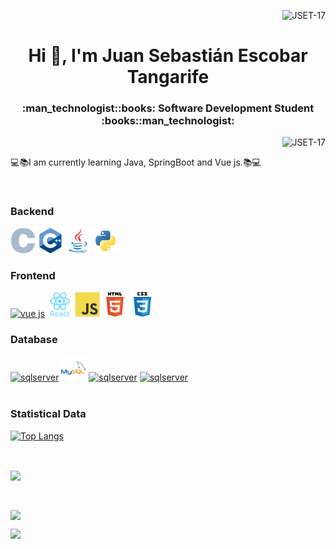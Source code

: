 <p align="right"><img src="https://komarev.com/ghpvc/?username=JSET-17&label=Profile%20views&color=0e75b6&style=flat" alt="JSET-17"/></p>
<h1 align="center">Hi 👋, I'm Juan Sebastián Escobar Tangarife</h1>
<h3 align="center">:man_technologist::books: Software Development Student :books::man_technologist:</h3>

<p><img align="right" src="https://github.com/Adam-pw/Adam-pw/blob/main/animation_500_kxa883sd.gif" alt="JSET-17"/></p>

<br>

:computer::books:I am currently learning Java, SpringBoot and Vue js.:books::computer:

<!--<h3 align="left">Connect with me:</h3>
<p align="left">
  <a href="https://www.linkedin.com/in/adam-pithewan/" target="blank"><img align="center"
      src="https://raw.githubusercontent.com/rahuldkjain/github-profile-readme-generator/master/src/images/icons/Social/linked-in-alt.svg"
      alt="adam pithewan" height="30" width="40" /></a>
  <a href="https://fb.com/adam pithen wala" target="blank"><img align="center"
      src="https://raw.githubusercontent.com/rahuldkjain/github-profile-readme-generator/master/src/images/icons/Social/facebook.svg"
      alt="adam pithen wala" height="30" width="40" /></a>
  <a href="https://instagram.com/_._.adam._" target="blank"><img align="center"
      src="https://raw.githubusercontent.com/rahuldkjain/github-profile-readme-generator/master/src/images/icons/Social/instagram.svg"
      alt="_._.adam._" height="30" width="40" /></a>
  <a href="https://www.hackerrank.com/adampithewan" target="blank"><img align="center"
      src="https://raw.githubusercontent.com/rahuldkjain/github-profile-readme-generator/master/src/images/icons/Social/hackerrank.svg"
      alt="adampithewan" height="30" width="40" /></a>
 <a href="https://twitter.com/adam_pithenwala" target="blank"><img align="center"
      src="https://raw.githubusercontent.com/rahuldkjain/github-profile-readme-generator/master/src/images/icons/Social/twitter.svg"
      alt="adampithewan" height="30" width="40" /></a>
</p>-->

<br>

<h3 align="left">Backend</h3>
    <a href="https://www.cprogramming.com/" target="_blank" rel="noreferrer">
        <img src="https://raw.githubusercontent.com/devicons/devicon/master/icons/c/c-original.svg" alt="c" width="40" height="40" /></a>
    <a href="https://www.w3schools.com/cpp/" target="_blank" rel="noreferrer">
        <img src="https://raw.githubusercontent.com/devicons/devicon/master/icons/cplusplus/cplusplus-original.svg" alt="cplusplus" width="40" height="40" /></a>
    <a href="https://www.java.com" target="_blank" rel="noreferrer">
        <img src="https://raw.githubusercontent.com/devicons/devicon/master/icons/java/java-original.svg" alt="java" width="40" height="40" /></a>
    <a href="https://www.python.org" target="_blank" rel="noreferrer">
        <img src="https://raw.githubusercontent.com/devicons/devicon/master/icons/python/python-original.svg" alt="python" width="40" height="40" /></a>
  

<br>

<h3 align="left">Frontend</h3>  
    <a href="https://es.vuejs.org/" target="_blank" rel="noreferrer">
        <img src="https://es.vuejs.org/images/logo.png" alt="vue js" width="40" height="40" /></a>
    <a href="https://reactjs.org/" target="_blank" rel="noreferrer">
        <img src="https://raw.githubusercontent.com/devicons/devicon/master/icons/react/react-original-wordmark.svg" alt="react" width="40" height="40" /></a>
    <a href="https://developer.mozilla.org/en-US/docs/Web/JavaScript" target="_blank" rel="noreferrer">
        <img src="https://raw.githubusercontent.com/devicons/devicon/master/icons/javascript/javascript-original.svg" alt="javascript" width="40" height="40" /></a>
    <a href="https://www.w3.org/html/" target="_blank" rel="noreferrer">
        <img src="https://raw.githubusercontent.com/devicons/devicon/master/icons/html5/html5-original-wordmark.svg" alt="html5" width="40" height="40" /></a>       
    <a href="https://www.w3schools.com/css/" target="_blank" rel="noreferrer">
        <img src="https://raw.githubusercontent.com/devicons/devicon/master/icons/css3/css3-original-wordmark.svg" alt="css3" width="40" height="40" /></a>   
    
<br>

<h3 align="left">Database</h3>
    <a href="https://locusit.se/techpost/technology/ms-sql-server-for-data-science/" target="_blank" rel="noreferrer">
        <img src="https://locusit.se/wp-content/uploads/2024/08/MS-SQL-Server.png" alt="sqlserver" width="40" height="40" /></a> 
    <a href="https://www.mysql.com/" target="_blank" rel="noreferrer">
        <img src="https://raw.githubusercontent.com/devicons/devicon/master/icons/mysql/mysql-original-wordmark.svg" alt="mysql" width="40" height="40" /></a>    
    <a href="https://img.icons8.com/?size=48&id=38561&format=png" target="_blank" rel="noreferrer">
        <img src="https://img.icons8.com/?size=48&id=38561&format=png" alt="sqlserver" width="40" height="40" /></a> 
    <a href="https://en.m.wikipedia.org/wiki/File:SQLite370.svg" target="_blank" rel="noreferrer">
        <img src="https://upload.wikimedia.org/wikipedia/commons/thumb/3/38/SQLite370.svg/382px-SQLite370.svg.png" alt="sqlserver" width="40" height="40" /></a> 

<br>
<br>

<h3>Statistical Data</h3>

[![Top Langs](https://github-readme-stats.vercel.app/api/top-langs/?username=JSET-17&layout=pie&bg_color=0d1117&text_color=ffffff)](https://github.com/anuraghazra/github-readme-stats)

<br>

<img align="center" 
    src="https://github-readme-stats.vercel.app/api/top-langs/?username=JSET-17&show_icons=true&locale=en&bg_color=0d1117&text_color=ffffff&layout=compact"
    bg_color=#808080/>
       
<br>

<p>
  <img align="center" src="https://github-readme-stats.vercel.app/api?username=JSET-17&show_icons=true&locale=en&bg_color=0d1117&text_color=ffffff&repo=convoychat"
</p>

<br>

<p>
  <img align="left" src="https://github-readme-streak-stats.herokuapp.com/?user=JSET-17&theme=dark&background=0d1117&date_format=M%20j%5B%2C%20Y%5D"
</p>


